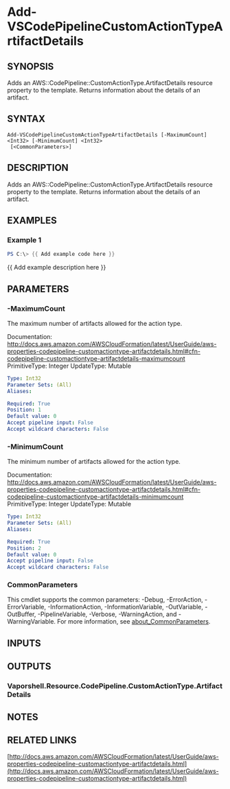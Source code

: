 # Add-VSCodePipelineCustomActionTypeArtifactDetails

## SYNOPSIS
Adds an AWS::CodePipeline::CustomActionType.ArtifactDetails resource property to the template.
Returns information about the details of an artifact.

## SYNTAX

```
Add-VSCodePipelineCustomActionTypeArtifactDetails [-MaximumCount] <Int32> [-MinimumCount] <Int32>
 [<CommonParameters>]
```

## DESCRIPTION
Adds an AWS::CodePipeline::CustomActionType.ArtifactDetails resource property to the template.
Returns information about the details of an artifact.

## EXAMPLES

### Example 1
```powershell
PS C:\> {{ Add example code here }}
```

{{ Add example description here }}

## PARAMETERS

### -MaximumCount
The maximum number of artifacts allowed for the action type.

Documentation: http://docs.aws.amazon.com/AWSCloudFormation/latest/UserGuide/aws-properties-codepipeline-customactiontype-artifactdetails.html#cfn-codepipeline-customactiontype-artifactdetails-maximumcount
PrimitiveType: Integer
UpdateType: Mutable

```yaml
Type: Int32
Parameter Sets: (All)
Aliases:

Required: True
Position: 1
Default value: 0
Accept pipeline input: False
Accept wildcard characters: False
```

### -MinimumCount
The minimum number of artifacts allowed for the action type.

Documentation: http://docs.aws.amazon.com/AWSCloudFormation/latest/UserGuide/aws-properties-codepipeline-customactiontype-artifactdetails.html#cfn-codepipeline-customactiontype-artifactdetails-minimumcount
PrimitiveType: Integer
UpdateType: Mutable

```yaml
Type: Int32
Parameter Sets: (All)
Aliases:

Required: True
Position: 2
Default value: 0
Accept pipeline input: False
Accept wildcard characters: False
```

### CommonParameters
This cmdlet supports the common parameters: -Debug, -ErrorAction, -ErrorVariable, -InformationAction, -InformationVariable, -OutVariable, -OutBuffer, -PipelineVariable, -Verbose, -WarningAction, and -WarningVariable. For more information, see [about_CommonParameters](http://go.microsoft.com/fwlink/?LinkID=113216).

## INPUTS

## OUTPUTS

### Vaporshell.Resource.CodePipeline.CustomActionType.ArtifactDetails
## NOTES

## RELATED LINKS

[http://docs.aws.amazon.com/AWSCloudFormation/latest/UserGuide/aws-properties-codepipeline-customactiontype-artifactdetails.html](http://docs.aws.amazon.com/AWSCloudFormation/latest/UserGuide/aws-properties-codepipeline-customactiontype-artifactdetails.html)

